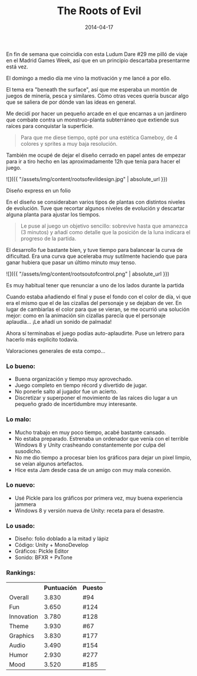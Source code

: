 ﻿---
layout: post
title: The Roots of Evil
date: 2014-04-17
description: Un jardinero salvando el mundo
img: assets/img/cover/therootsofevil.png
embed: assets/embed/therootsofevil/index.html
tags: [LudumDare]
words: 3 minutos
status: published
---

En fin de semana que coincidía con esta Ludum Dare #29 me pilló de viaje en el Madrid Games Week, así que en un principio descartaba presentarme está vez.

El domingo a medio día me vino la motivación y me lancé a por ello.

El tema era "beneath the surface", así que me esperaba un montón de juegos de minería, pesca y similares. Cómo otras veces quería buscar algo que se saliera de por dónde van las ideas en general.

Me decidí por hacer un pequeño arcade en el que encarnas a un jardinero que combate contra un monstruo-planta subterráneo que extiende sus raíces para conquistar la superficie.

<blockquote>Para que me diese tiempo, opté por una estética Gameboy, de 4 colores y sprites a muy baja resolución.</blockquote>

También me ocupé de dejar el diseño cerrado en papel antes de empezar para ir a tiro hecho en las aproximadamente 12h que tenía para hacer el juego.

![]({{ "/assets/img/content/rootsofevildesign.jpg" | absolute_url }})
<p class="image-caption">Diseño express en un folio</p>

En el diseño se consideraban varios tipos de plantas con distintos niveles de evolución. Tuve que recortar algunos niveles de evolución y descartar alguna planta para ajustar los tiempos.

<blockquote>Le puse al juego un objetivo sencillo: sobrevive hasta que amanezca (3 minutos) y añadí como detalle que la posición de la luna indicara el progreso de la partida.</blockquote>

El desarrollo fue bastante bien, y tuve tiempo para balancear la curva de dificultad. Era una curva que aceleraba muy sutilmente haciendo que para ganar hubiera que pasar un último minuto muy tenso.

![]({{ "/assets/img/content/rootsoutofcontrol.png" | absolute_url }})
<p class="image-caption">Es muy habitual tener que renunciar a uno de los lados durante la partida</p>

Cuando estaba añadiendo el final y puse el fondo con el color de día, vi que era el mismo que el de las cizallas del personaje y se dejaban de ver. En lugar de cambiarlas el color para que se vieran, se me ocurrió una solución mejor: como en la animación sin cizallas parecía que el personaje aplaudía... ¡Le añadí un sonido de palmada!

Ahora sí terminabas el juego podías auto-aplaudirte. Puse un letrero para hacerlo más explicito todavía.

Valoraciones generales de esta compo...

### Lo bueno:
* Buena organización y tiempo muy aprovechado.
* Juego completo en tiempo récord y divertido de jugar.
* No ponerle salto al jugador fue un acierto.
* Discretizar y superponer el movimiento de las raíces dio lugar a un pequeño grado de incertidumbre muy interesante.

### Lo malo:
* Mucho trabajo en muy poco tiempo, acabé bastante cansado.
* No estaba preparado. Estrenaba un ordenador que venía con el terrible Windows 8 y Unity crasheando constantemente por culpa del susodicho.
* No me dio tiempo a procesar bien los gráficos para dejar un pixel limpio, se veían algunos artefactos.
* Hice esta Jam desde casa de un amigo con muy mala conexión.

### Lo nuevo:
* Usé Pickle para los gráficos por primera vez, muy buena experiencia jammera
* ‎Windows 8 y versión nueva de Unity: receta para el desastre.

### Lo usado:
* Diseño: folio doblado a la mitad y lápiz
* Código: Unity + MonoDevelop
* Gráficos: Pickle Editor
* Sonido: BFXR + PxTone

### Rankings:
<table>
<tr><th></th><th class="cell-center">Puntuación</th><th class="cell-center">Puesto</th></tr>
<tr><td>Overall		</td><td class="cell-center score">3.830</td><td class="cell-center rank">#94</td></tr>
<tr><td>Fun			</td><td class="cell-center score">3.650</td><td class="cell-center rank">#124</td></tr>
<tr><td>Innovation	</td><td class="cell-center score">3.780</td><td class="cell-center rank">#128</td></tr>
<tr><td>Theme		</td><td class="cell-center score">3.930</td><td class="cell-center rank">#67</td></tr>
<tr><td>Graphics	</td><td class="cell-center score">3.830</td><td class="cell-center rank">#177</td></tr>
<tr><td>Audio		</td><td class="cell-center score">3.490</td><td class="cell-center rank">#154</td></tr>
<tr><td>Humor		</td><td class="cell-center score">2.930</td><td class="cell-center rank">#277</td></tr>
<tr><td>Mood		</td><td class="cell-center score">3.520</td><td class="cell-center rank">#185</td></tr>
</table>